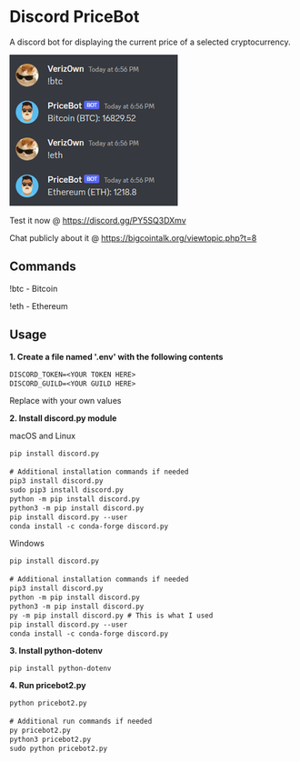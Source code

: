 # Discord PriceBot
A discord bot for displaying the current price of a selected cryptocurrency.

<img src="https://raw.githubusercontent.com/Bigcointalk-org/discord-price-bot/main/screenshot-discord-price-bot.png">

Test it now @ https://discord.gg/PY5SQ3DXmv

Chat publicly about it @ https://bigcointalk.org/viewtopic.php?t=8

## Commands
!btc - Bitcoin

!eth - Ethereum

## Usage
**1. Create a file named '.env' with the following contents**
```
DISCORD_TOKEN=<YOUR TOKEN HERE>
DISCORD_GUILD=<YOUR GUILD HERE>
```
Replace with your own values

**2. Install discord.py module**

macOS and Linux
```
pip install discord.py

# Additional installation commands if needed
pip3 install discord.py
sudo pip3 install discord.py
python -m pip install discord.py
python3 -m pip install discord.py
pip install discord.py --user
conda install -c conda-forge discord.py
```

Windows
```
pip install discord.py

# Additional installation commands if needed
pip3 install discord.py
python -m pip install discord.py
python3 -m pip install discord.py
py -m pip install discord.py # This is what I used
pip install discord.py --user
conda install -c conda-forge discord.py
```

**3. Install python-dotenv**
```
pip install python-dotenv
```

**4. Run pricebot2.py**
```
python pricebot2.py

# Additional run commands if needed
py pricebot2.py
python3 pricebot2.py
sudo python pricebot2.py
```
